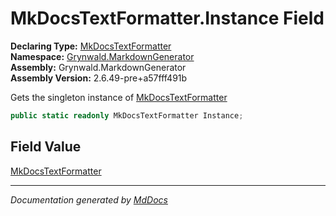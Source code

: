 ﻿<!--  
  <auto-generated>   
    The contents of this file were generated by a tool.  
    Changes to this file may be list if the file is regenerated  
  </auto-generated>   
-->

# MkDocsTextFormatter.Instance Field

**Declaring Type:** [MkDocsTextFormatter](../index.md)  
**Namespace:** [Grynwald.MarkdownGenerator](../../index.md)  
**Assembly:** Grynwald.MarkdownGenerator  
**Assembly Version:** 2.6.49\-pre+a57fff491b

Gets the singleton instance of [MkDocsTextFormatter](../index.md)

```csharp
public static readonly MkDocsTextFormatter Instance;
```

## Field Value

[MkDocsTextFormatter](../index.md)

___

*Documentation generated by [MdDocs](https://github.com/ap0llo/mddocs)*
